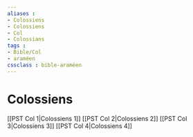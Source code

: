 ```yaml
---
aliases : 
- Colossiens
- Colossiens
- Col
- Colossians
tags : 
- Bible/Col
- araméen
cssclass : bible-araméen
---
```


# Colossiens

[[PST Col 1|Colossiens 1]]
[[PST Col 2|Colossiens 2]]
[[PST Col 3|Colossiens 3]]
[[PST Col 4|Colossiens 4]]
